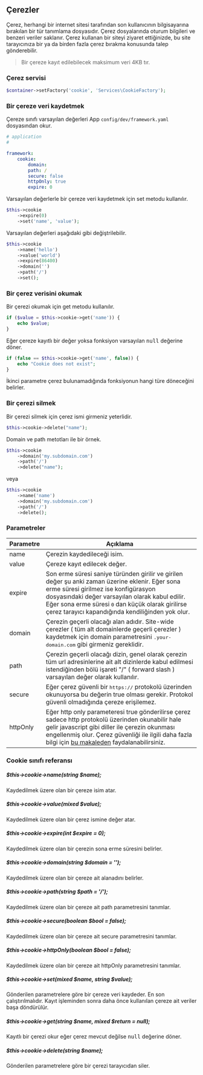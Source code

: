 
## Çerezler

Çerez, herhangi bir internet sitesi tarafından son kullanıcının bilgisayarına bırakılan bir tür tanımlama dosyasıdır. Çerez dosyalarında oturum bilgileri ve benzeri veriler saklanır. Çerez kullanan bir siteyi ziyaret ettiğinizde, bu site tarayıcınıza bir ya da birden fazla çerez bırakma konusunda talep gönderebilir.

> Bir çereze kayıt edilebilecek maksimum veri 4KB tır.

### Çerez servisi

```php
$container->setFactory('cookie', 'Services\CookieFactory');
```

### Bir çereze veri kaydetmek

Çereze sınıfı varsayılan değerleri App `config/dev/framework.yaml` dosyasından okur.

```yaml
# application
#    

framework:
    cookie:
        domain:
        path: /
        secure: false
        httpOnly: true
        expire: 0
```

Varsayılan değerlerle bir çereze veri kaydetmek için set metodu kullanılır.

```php
$this->cookie
    ->expire(0)
    ->set('name', 'value'); 
```

Varsayılan değerleri aşağıdaki gibi değiştrilebilir.

```php
$this->cookie
    ->name('hello')
    ->value('world')
    ->expire(86400)
    ->domain('')
    ->path('/')
    ->set();
```

### Bir çerez verisini okumak

Bir çerezi okumak için get metodu kullanılır.

```php
if ($value = $this->cookie->get('name')) {
	echo $value;
}
```

Eğer çereze kayıtlı bir değer yoksa fonksiyon varsayılan <kbd>null</kbd> değerine döner.


```php
if (false == $this->cookie->get('name', false)) {
    echo "Cookie does not exist";
}
```

İkinci parametre çerez bulunamadığında fonksiyonun hangi türe döneceğini belirler.

### Bir çerezi silmek

Bir çerezi silmek için çerez ismi girmeniz yeterlidir.

```php
$this->cookie->delete("name");
```

Domain ve path metotları ile bir örnek.

```php
$this->cookie
	->domain('my.subdomain.com')
	->path('/')
	->delete("name");
```

veya

```php
$this->cookie
	->name('name')
	->domain('my.subdomain.com')
	->path('/')
	->delete();
```

### Parametreler

<table>
    <thead>
        <tr>
            <th>Parametre</th>
            <th>Açıklama</th>
        </tr>
    </thead>
    <tbody>
        <tr>
            <td>name</td>
            <td>Çerezin kaydedileceği isim.</td>
        </tr>
        <tr>
            <td>value</td>
            <td>Çereze kayıt edilecek değer.</td>
        </tr>
        <tr>
            <td>expire</td>
            <td>Son erme süresi saniye türünden girilir ve girilen değer şu anki zaman üzerine eklenir. Eğer sona erme süresi girilmez ise konfigürasyon dosyasındaki değer varsayılan olarak kabul edilir. Eğer sona erme süresi <kbd>0</kbd> dan küçük olarak girilirse çerez tarayıcı kapandığında kendiliğinden yok olur.</td>
        </tr>
        <tr>
            <td>domain</td>
            <td>Çerezin geçerli olacağı alan adıdır. Site-wide çerezler ( tüm alt domainlerde geçerli çerezler ) kaydetmek için domain parametresini <kbd>.your-domain.com</kbd> gibi girmeniz gereklidir.</td>
        </tr>
        <tr>
            <td>path</td>
            <td>Çerezin geçerli olacağı dizin, genel olarak çerezin tüm url adresinlerine ait alt dizinlerde kabul edilmesi istendiğinden bölü işareti "/" ( forward slash ) varsayılan değer olarak kullanılır.</td>
        </tr>
        <tr>
            <td>secure</td>
            <td>Eğer çerez güvenli bir <kbd>https://</kbd> protokolü üzerinden okunuyorsa bu değerin true olması gerekir. Protokol güvenli olmadığında çereze erişilemez.</td>
        </tr>
        <tr>
            <td>httpOnly</td>
            <td>Eğer http only parameteresi true gönderilirse çerez sadece http protokolü üzerinden okunabilir hale gelir javascript gibi diller ile çerezin okunması engellenmiş olur. Çerez güvenliği ile ilgili daha fazla bilgi için <a href="http://resources.infosecinstitute.com/securing-cookies-httponly-secure-flags/" target="_blank">bu makaleden</a> faydalanabilirsiniz.</td>
        </tr>
        </tbody>
</table>


### Cookie sınıfı referansı

##### $this->cookie->name(string $name);

Kaydedilmek üzere olan bir çereze isim atar.

##### $this->cookie->value(mixed $value);

Kaydedilmek üzere olan bir çerez ismine değer atar.

##### $this->cookie->expire(int $expire = 0);

Kaydedilmek üzere olan bir çerezin sona erme süresini belirler.

##### $this->cookie->domain(string $domain = '');

Kaydedilmek üzere olan bir çereze ait alanadını belirler.

##### $this->cookie->path(string $path = '/');

Kaydedilmek üzere olan bir çereze ait path parametresini tanımlar.

##### $this->cookie->secure(boolean $bool = false);

Kaydedilmek üzere olan bir çereze ait secure parametresini tanımlar.

##### $this->cookie->httpOnly(boolean $bool = false);

Kaydedilmek üzere olan bir çereze ait httpOnly parametresini tanımlar.

##### $this->cookie->set(mixed $name, string $value);

Gönderilen parametrelere göre bir çereze veri kaydeder. En son çalıştırılmalıdır. Kayıt işleminden sonra daha önce kullanılan çereze ait veriler başa döndürülür.

##### $this->cookie->get(string $name, mixed $return = null);

Kayıtlı bir çerezi okur eğer çerez mevcut değilse <kbd>null</kbd> değerine döner.

##### $this->cookie->delete(string $name);

Gönderilen parametrelere göre bir çerezi tarayıcıdan siler.